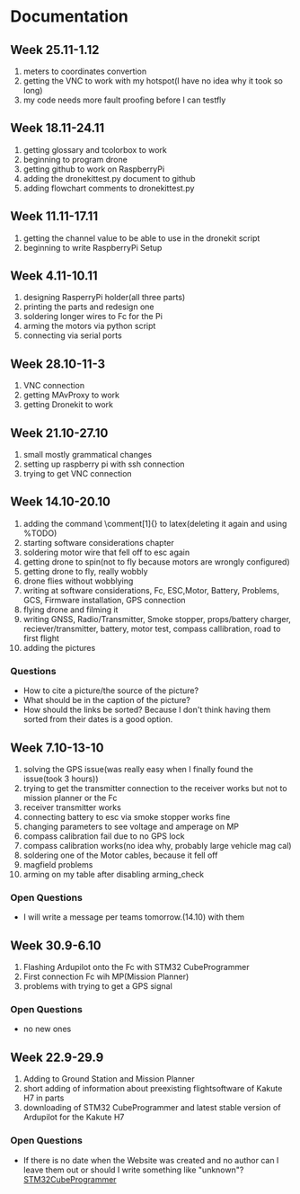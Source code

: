 # Documentation
## Week 25.11-1.12
1. meters to coordinates convertion
2. getting the VNC to work with my hotspot(I have no idea why it took so long)
3. my code needs more fault proofing before I can testfly
## Week 18.11-24.11
1. getting glossary and tcolorbox to work
2. beginning to program drone
3. getting github to work on RaspberryPi
4. adding the dronekittest.py document to github
5. adding flowchart comments to dronekittest.py

## Week 11.11-17.11
1. getting the channel value to be able to use in the dronekit script
2. beginning to write RaspberryPi Setup
## Week 4.11-10.11
1. designing RasperryPi holder(all three parts)
2. printing the parts and redesign one
3. soldering longer wires to Fc for the Pi
4. arming the motors via python script
5. connecting via serial ports


## Week 28.10-11-3
1. VNC connection
2. getting MAvProxy to work
3. getting Dronekit to work



## Week 21.10-27.10
1. small mostly grammatical changes
2. setting up raspberry pi with ssh connection
3. trying to get VNC connection
## Week 14.10-20.10
1. adding the command \comment[1]{} to latex(deleting it again and using %TODO)
2. starting software considerations chapter
3. soldering motor wire that fell off to esc again
4. getting drone to spin(not to fly because motors are wrongly configured)
5. getting drone to fly, really wobbly
6. drone flies without wobblying
7. writing at software considerations, Fc, ESC,Motor, Battery, Problems, GCS, Firmware installation, GPS connection
8. flying drone and filming it
9. writing GNSS, Radio/Transmitter, Smoke stopper, props/battery charger, reciever/transmitter, battery, motor test, compass callibration, road to first flight
10. adding the pictures

### Questions
- How to cite a picture/the source of the picture?
- What should be in the caption of the picture?
- How should the links be sorted? Because I don't think having them sorted from their dates is a good option.
## Week 7.10-13-10
1. solving the GPS issue(was really easy when I finally found the issue(took 3 hours))
2. trying to get the transmitter connection to the receiver works but not to mission planner or the Fc
3. receiver transmitter works
4. connecting battery to esc via smoke stopper works fine
5. changing parameters to see voltage and amperage on MP
6. compass calibration fail due to no GPS lock
7. compass calibration works(no idea why, probably large vehicle mag cal)
8. soldering one of the Motor cables, because it fell off
9. magfield problems
10. arming on my table after disabling arming_check

### Open Questions
- I will write a message per teams tomorrow.(14.10) with them


## Week 30.9-6.10
1. Flashing Ardupilot onto the Fc with STM32 CubeProgrammer
2. First connection Fc wih MP(Mission Planner)
3. problems with trying to get a GPS signal


### Open Questions
- no new ones
## Week 22.9-29.9

1. Adding to Ground Station and Mission Planner
2. short adding of information about preexisting flightsoftware of Kakute H7 in parts
3. downloading of STM32 CubeProgrammer and latest stable version of Ardupilot for the Kakute H7
### Open Questions
-  If there is no date when the Website was created and no author can I leave them out or should I write something like "unknown"?
[STM32CubeProgrammer](www.st.com/en/development-tools/stm32cubeprog.html)